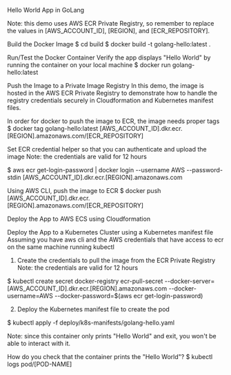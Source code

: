 Hello World App in GoLang

Note: this demo uses AWS ECR Private Registry, so remember to replace the values in [AWS_ACCOUNT_ID], [REGION], and [ECR_REPOSITORY].

Build the Docker Image
$ cd build
$ docker build -t golang-hello:latest .

Run/Test the Docker Container
Verify the app displays "Hello World" by running the container on your local machine
$ docker run golang-hello:latest

Push the Image to a Private Image Registry
In this demo, the image is hosted in the AWS ECR Private Registry to demonstrate how to handle the registry credentials securely in Cloudformation and Kubernetes manifest files.

In order for docker to push the image to ECR, the image needs proper tags
$ docker tag golang-hello:latest [AWS_ACCOUNT_ID].dkr.ecr.[REGION].amazonaws.com/[ECR_REPOSITORY]

Set ECR credential helper so that you can authenticate and upload the image
Note: the credentials are valid for 12 hours

$ aws ecr get-login-password | docker login --username AWS --password-stdin [AWS_ACCOUNT_ID].dkr.ecr.[REGION].amazonaws.com

Using AWS CLI, push the image to ECR
$ docker push [AWS_ACCOUNT_ID].dkr.ecr.[REGION].amazonaws.com/[ECR_REPOSITORY]

Deploy the App to AWS ECS using Cloudformation

Deploy the App to a Kubernetes Cluster using a Kubernetes manifest file
Assuming you have aws cli and the AWS credentials that have access to ecr on the same machine running kubectl

1. Create the credentials to pull the image from the ECR Private Registry
Note: the credentials are valid for 12 hours

$ kubectl create secret docker-registry ecr-pull-secret --docker-server=[AWS_ACCOUNT_ID].dkr.ecr.[REGION].amazonaws.com --docker-username=AWS --docker-password=$(aws ecr get-login-password)

2. Deploy the Kubernetes manifest file to create the pod

$ kubectl apply -f deploy/k8s-manifests/golang-hello.yaml

Note: since this container only prints "Hello World" and exit, you won't be able to interact with it.

How do you check that the container prints the "Hello World"?
$ kubectl logs pod/[POD-NAME]

